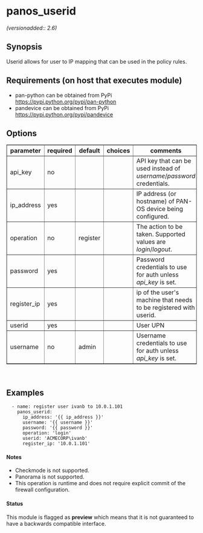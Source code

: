 # panos_userid

_(versionadded:: 2.6)_


## Synopsis

Userid allows for user to IP mapping that can be used in the policy rules.


## Requirements (on host that executes module)

- pan-python can be obtained from PyPi https://pypi.python.org/pypi/pan-python
- pandevice can be obtained from PyPi https://pypi.python.org/pypi/pandevice

## Options

<table border=1 cellpadding=4>
<tr>
<th class="head">parameter</th>
<th class="head">required</th>
<th class="head">default</th>
<th class="head">choices</th>
<th class="head">comments</th>
</tr>
<tr><td>api_key<br/><div style="font-size: small;"></div></td>
<td>no</td>
<td></td>
<td></td>
<td><div>API key that can be used instead of <em>username</em>/<em>password</em> credentials.</div></td></tr>
<tr><td>ip_address<br/><div style="font-size: small;"></div></td>
<td>yes</td>
<td></td>
<td></td>
<td><div>IP address (or hostname) of PAN-OS device being configured.</div></td></tr>
<tr><td>operation<br/><div style="font-size: small;"></div></td>
<td>no</td>
<td>register</td>
<td></td>
<td><div>The action to be taken.  Supported values are <em>login</em>/<em>logout</em>.</div></td></tr>
<tr><td>password<br/><div style="font-size: small;"></div></td>
<td>yes</td>
<td></td>
<td></td>
<td><div>Password credentials to use for auth unless <em>api_key</em> is set.</div></td></tr>
<tr><td>register_ip<br/><div style="font-size: small;"></div></td>
<td>yes</td>
<td></td>
<td></td>
<td><div>ip of the user's machine that needs to be registered with userid.</div></td></tr>
<tr><td>userid<br/><div style="font-size: small;"></div></td>
<td>yes</td>
<td></td>
<td></td>
<td><div>User UPN</div></td></tr>
<tr><td>username<br/><div style="font-size: small;"></div></td>
<td>no</td>
<td>admin</td>
<td></td>
<td><div>Username credentials to use for auth unless <em>api_key</em> is set.</div></td></tr>
</table>
</br>



## Examples

      - name: register user ivanb to 10.0.1.101
        panos_userid:
          ip_address: '{{ ip_address }}'
          username: '{{ username }}'
          password: '{{ password }}'
          operation: 'login'
          userid: 'ACMECORP\ivanb'
          register_ip: '10.0.1.101'

#### Notes

- Checkmode is not supported.
- Panorama is not supported.
- This operation is runtime and does not require explicit commit of the firewall configuration.



#### Status

This module is flagged as **preview** which means that it is not guaranteed to have a backwards compatible interface.

